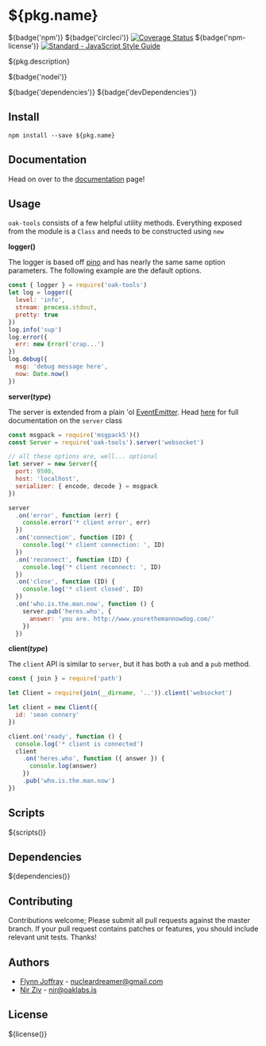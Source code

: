 # ${pkg.name}

${badge('npm')} ${badge('circleci')} [![Coverage Status](https://coveralls.io/repos/github/OakLabsInc/oak-tools/badge.svg?branch=master)](https://coveralls.io/github/OakLabsInc/oak-tools?branch=master) ${badge('npm-license')} [![Standard - JavaScript Style Guide](https://img.shields.io/badge/code%20style-standard-green.svg)](http://standardjs.com/)

${pkg.description}

${badge('nodei')}

${badge('dependencies')}
${badge('devDependencies')}

## Install

`npm install --save ${pkg.name}`

## Documentation

Head on over to the [documentation](https://oaklabsinc.github.io/oak-tools/) page!

## Usage

`oak-tools` consists of a few helpful utility methods. Everything exposed from the module is a `Class` and needs to be constructed using `new`

**logger()**

The logger is based off [pino](https://github.com/pinojs/pino) and has nearly the same same option parameters. The following example are the default options.

```javascript
const { logger } = require('oak-tools')
let log = logger({
  level: 'info',
  stream: process.stdout,
  pretty: true
})
log.info('sup')
log.error({
  err: new Error('crap...')
})
log.debug({
  msg: 'debug message here',
  now: Date.now()
})

```



**server(_type_)**

The server is extended from a plain 'ol [EventEmitter](https://nodejs.org/api/events.html#events_class_eventemitter). Head [here](https://oaklabsinc.github.io/oak-tools/WebSocketServer.html) for full documentation on the `server` class

```javascript
const msgpack = require('msgpack5')()
const Server = require('oak-tools').server('websocket')

// all these options are, well... optional
let server = new Server({
  port: 9500,
  host: 'localhost',
  serializer: { encode, decode } = msgpack
})

server
  .on('error', function (err) {
    console.error('* client error', err)
  })
  .on('connection', function (ID) {
    console.log('* client connection: ', ID)
  })
  .on('reconnect', function (ID) {
    console.log('* client reconnect: ', ID)
  })
  .on('close', function (ID) {
    console.log('* client closed', ID)
  })
  .on('who.is.the.man.now', function () {
    server.pub('heres.who', {
      answer: 'you are. http://www.yourethemannowdog.com/'
    })
  })
```

**client(_type_)**

The `client` API is similar to `server`, but it has both a `sub` and a `pub` method.

```javascript
const { join } = require('path')

let Client = require(join(__dirname, '..')).client('websocket')

let client = new Client({
  id: 'sean connery'
})

client.on('ready', function () {
  console.log('* client is connected')
  client
    .on('heres.who', function ({ answer }) {
      console.log(answer)
    })
    .pub('who.is.the.man.now')
})
```



## Scripts

${scripts()}

## Dependencies

${dependencies()}

## Contributing

Contributions welcome; Please submit all pull requests against the master branch. If your pull request contains patches or features, you should include relevant unit tests. Thanks!

## Authors

- [Flynn Joffray](http://github.com/nucleardreamer) - <nucleardreamer@gmail.com>
- [Nir Ziv](http://github.com/nirziv) - <nir@oaklabs.is>

## License

${license()}
